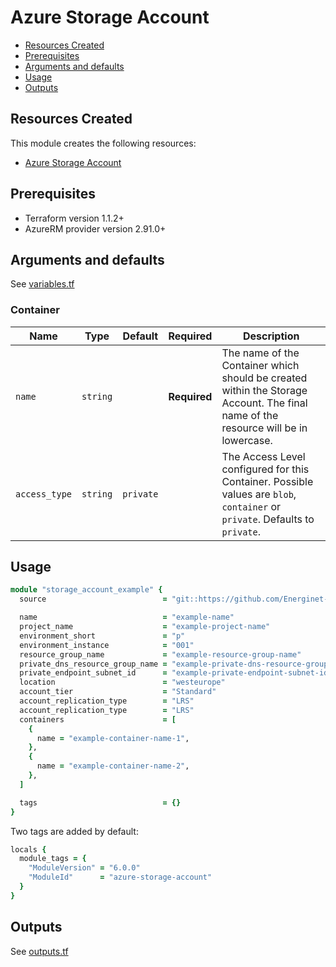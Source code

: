 # Azure Storage Account

- [Resources Created](#resources-created)
- [Prerequisites](#prerequisites)
- [Arguments and defaults](#arguments-and-defaults)
- [Usage](#usage)
- [Outputs](#outputs)

## Resources Created

This module creates the following resources:

- [Azure Storage Account](https://registry.terraform.io/providers/hashicorp/azurerm/latest/docs/resources/storage_account)

## Prerequisites

- Terraform version 1.1.2+
- AzureRM provider version 2.91.0+

## Arguments and defaults

See [variables.tf](./variables.tf)

### Container

| Name | Type | Default | Required | Description |
|-|-|-|-|-|
| `name` | `string` | | **Required** | The name of the Container which should be created within the Storage Account. The final name of the resource will be in lowercase. |
| `access_type` | `string` | `private` | | The Access Level configured for this Container. Possible values are `blob`, `container` or `private`. Defaults to `private`. |

## Usage

```ruby
module "storage_account_example" {
  source                          = "git::https://github.com/Energinet-DataHub/geh-terraform-modules.git//azure/storage-account?ref=6.0.0"

  name                            = "example-name"
  project_name                    = "example-project-name"
  environment_short               = "p"
  environment_instance            = "001"
  resource_group_name             = "example-resource-group-name"
  private_dns_resource_group_name = "example-private-dns-resource-group-name"
  private_endpoint_subnet_id      = "example-private-endpoint-subnet-id"
  location                        = "westeurope"
  account_tier                    = "Standard"
  account_replication_type        = "LRS"
  account_replication_type        = "LRS"
  containers                      = [
    {
      name = "example-container-name-1",
    },
    {
      name = "example-container-name-2",
    },
  ]

  tags                            = {}
}
```

Two tags are added by default:

```ruby
locals {
  module_tags = {
    "ModuleVersion" = "6.0.0"
    "ModuleId"      = "azure-storage-account"
  }
}
```

## Outputs

See [outputs.tf](./outputs.tf)
